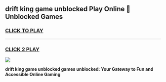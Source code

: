 
## drift king game unblocked Play Online 👋 Unblocked Games
<h3>
<a href="https://premium.freeplayer.one?title=drift_king_game_unblocked&ref=19F">CLICK TO PLAY</a></h3>
<hr>

<h3>
<a href="https://premium.freeplayer.one?title=drift_king_game_unblocked&ref=19F">CLICK 2 PLAY</a>
  
</h3>

<a href="https://premium.freeplayer.one?title=drift_king_game_unblocked&ref=19F"><img src="https://clearcache.store/games.png"></a>


**drift king game unblocked games unblocked: Your Gateway to Fun and Accessible Online Gaming**
